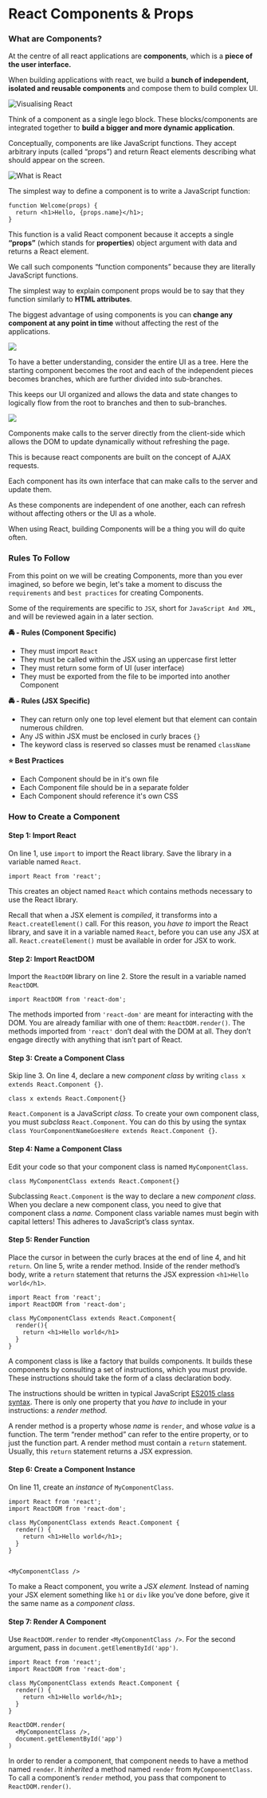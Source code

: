 # React Components & Props

### What are Components?

At the centre of all react applications are **components**, which is a **piece of the user interface.**

When building applications with react, we build a **bunch of independent, isolated and reusable components** and compose them to build complex UI.

![Visualising React](https://d1jnx9ba8s6j9r.cloudfront.net/blog/wp-content/uploads/2017/08/building-blocks.png)

Think of a component as a single lego block. These blocks/components are integrated together to **build a bigger and more dynamic application**.

Conceptually, components are like JavaScript functions. They accept arbitrary inputs (called “props”) and return React elements describing what should appear on the screen.

![What is React](https://www.edureka.co/blog/wp-content/uploads/2017/08/JS\_02.png)

The simplest way to define a component is to write a JavaScript function:

```
function Welcome(props) {
  return <h1>Hello, {props.name}</h1>;
}
```

This function is a valid React component because it accepts a single **“props”** (which stands for **properties**) object argument with data and returns a React element.&#x20;

We call such components “function components” because they are literally JavaScript functions.

The simplest way to explain component props would be to say that they function similarly to **HTML attributes**.

The biggest advantage of using components is you can **change any component at any point in time** without affecting the rest of the applications.

![](<../.gitbook/assets/image (4) (1) (1).png>)

To have a better understanding, consider the entire UI as a tree. Here the starting component becomes the root and each of the independent pieces becomes branches, which are further divided into sub-branches.

This keeps our UI organized and allows the data and state changes to logically flow from the root to branches and then to sub-branches.&#x20;

![](<../.gitbook/assets/image (1).png>)

Components make calls to the server directly from the client-side which allows the DOM to update dynamically without refreshing the page.&#x20;

This is because react components are built on the concept of AJAX requests.&#x20;

Each component has its own interface that can make calls to the server and update them.&#x20;

As these components are independent of one another, each can refresh without affecting others or the UI as a whole.

When using React, building Components will be a thing you will do quite often.

### Rules To Follow

From this point on we will be creating Components, more than you ever imagined, so before we begin, let's take a moment to discuss the `requirements` and `best practices` for creating Components.

Some of the requirements are specific to `JSX`, short for `JavaScript And XML`, and will be reviewed again in a later section.

**🚔 - Rules (Component Specific)**

* They must import `React`
* They must be called within the JSX using an uppercase first letter
* They must return some form of UI (user interface)
* They must be exported from the file to be imported into another Component

**🚔 - Rules (JSX Specific)**

* They can return only one top level element but that element can contain numerous children.
* Any JS within JSX must be enclosed in curly braces `{}`
* The keyword class is reserved so classes must be renamed `className`

**⭐ Best Practices**

* Each Component should be in it's own file
* Each Component file should be in a separate folder
* Each Component should reference it's own CSS

### How to Create a Component

#### Step 1: Import React

On line 1, use `import` to import the React library. Save the library in a variable named `React`.

```
import React from 'react';
```

This creates an object named `React` which contains methods necessary to use the React library.

Recall that when a JSX element is _compiled_, it transforms into a `React.createElement()` call. For this reason, you _have to_ import the React library, and save it in a variable named `React`, before you can use any JSX at all. `React.createElement()` must be available in order for JSX to work.

#### Step 2: Import ReactDOM

Import the `ReactDOM` library on line 2. Store the result in a variable named `ReactDOM`.

```
import ReactDOM from 'react-dom';
```

The methods imported from `'react-dom'` are meant for interacting with the DOM. You are already familiar with one of them: `ReactDOM.render()`. The methods imported from `'react'` don’t deal with the DOM at all. They don’t engage directly with anything that isn’t part of React.

#### Step 3: Create a Component Class

Skip line 3. On line 4, declare a new _component class_ by writing `class x extends React.Component {}`.

```
class x extends React.Component{}
```

`React.Component` is a JavaScript _class_. To create your own component class, you must _subclass_ `React.Component`. You can do this by using the syntax `class YourComponentNameGoesHere extends React.Component {}`.

#### Step 4: Name a Component Class

Edit your code so that your component class is named `MyComponentClass`.

```
class MyComponentClass extends React.Component{}
```

Subclassing `React.Component` is the way to declare a new _component class_. When you declare a new component class, you need to give that component class a _name._ Component class variable names must begin with capital letters! This adheres to JavaScript’s class syntax.

#### Step 5: Render Function

Place the cursor in between the curly braces at the end of line 4, and hit `return`. On line 5, write a render method. Inside of the render method’s body, write a `return` statement that returns the JSX expression `<h1>Hello world</h1>`.

```
import React from 'react';
import ReactDOM from 'react-dom';

class MyComponentClass extends React.Component{
  render(){
    return <h1>Hello world</h1>
  }
}
```

A component class is like a factory that builds components. It builds these components by consulting a set of instructions, which you must provide. These instructions should take the form of a class declaration body.

The instructions should be written in typical JavaScript [ES2015 class syntax](http://exploringjs.com/es6/ch\_classes.html). There is only one property that you _have to_ include in your instructions: a _render method._

A render method is a property whose _name_ is `render`, and whose _value_ is a function. The term “render method” can refer to the entire property, or to just the function part. A render method must contain a `return` statement. Usually, this `return` statement returns a JSX expression.

#### Step 6: Create a Component Instance

On line 11, create an _instance_ of `MyComponentClass`.

```
import React from 'react';
import ReactDOM from 'react-dom';

class MyComponentClass extends React.Component {
  render() {
    return <h1>Hello world</h1>;
  }
}


<MyComponentClass />
```

To make a React component, you write a _JSX element._ Instead of naming your JSX element something like `h1` or `div` like you’ve done before, give it the same name as a _component class_.&#x20;

#### Step 7: Render A Component

Use `ReactDOM.render` to render `<MyComponentClass />`. For the second argument, pass in `document.getElementById('app')`.

```
import React from 'react';
import ReactDOM from 'react-dom';

class MyComponentClass extends React.Component {
  render() {
    return <h1>Hello world</h1>;
  }
}

ReactDOM.render(
  <MyComponentClass />,
  document.getElementById('app')
)
```

In order to render a component, that component needs to have a method named `render`. It _inherited_ a method named `render` from `MyComponentClass`. To call a component’s `render` method, you pass that component to `ReactDOM.render()`.
